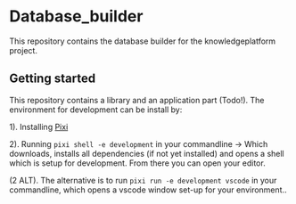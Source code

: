 # Database_builder

This repository contains the database builder for the knowledgeplatform project. 

## Getting started

This repository contains a library and an application part (Todo!). The environment for development can be install by:

1). Installing [Pixi](https://pixi.sh/latest/installation/)

2). Running `pixi shell -e development` in your commandline -> Which downloads, installs all dependencies (if not yet installed) and opens a shell which is setup for development. From there you can open your editor.

(2 ALT). The alternative is to run `pixi run -e development vscode` in your commandline, which opens a vscode window set-up for your environment..





